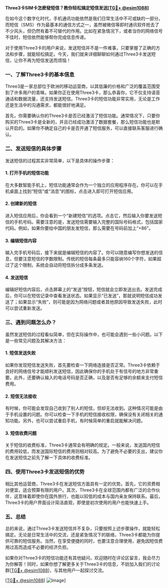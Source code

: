 **Three3卡SIM卡怎麽發短信？教你轻松搞定短信发送[[TG💪+ @esim1088](https://t.me/s/esim1088)]**

在如今这个数字化时代，手机通讯功能依然是我们日常生活中不可或缺的一部分。而短信（SMS）作为最基本的通信方式之一，虽然被微信等即时通讯软件抢去了不少风头，但仍然有着不可替代的作用。比如在紧急情况下，或者当你的网络信号不佳时，短信依然能够帮你完成信息传递。

对于使用Three3卡的用户来说，发送短信并不是一件难事，只要掌握了正确的方法和步骤，就能轻松搞定。今天，我们就来详细聊聊如何通过Three3卡发送短信，让你不再为短信发送而烦恼！

### 一、了解Three3卡的基本信息

Three3是一家总部位于欧洲的移动运营商，以其低廉的价格和广泛的覆盖范围受到了许多用户的青睐。如果你正在使用Three3卡，那么恭喜你，它不仅支持语音通话和数据流量，还支持发送短信。Three3卡的短信功能非常实用，无论是工作还是生活中的沟通需求，都能很好地满足。

首先，你需要确认你的Three3卡是否已经激活了短信功能。通常情况下，只要你购买的Three3卡是全新的，并且已经成功激活了数据套餐，那么短信功能也是默认开启的。如果你不确定自己的卡是否开通了短信服务，可以直接联系客服进行确认。

### 二、发送短信的具体步骤

发送短信的过程其实非常简单，以下是具体的操作步骤：

#### 1. 打开手机的短信功能

在大多数智能手机上，短信功能通常会作为一个独立的应用程序存在。你可以在手机桌面上找到“短信”或“消息”的图标，点击进入即可打开短信应用。

#### 2. 创建新的短信

进入短信应用后，你会看到一个“新建短信”的选项。点击它，然后输入你要发送短信的手机号码。需要注意的是，发送短信需要输入完整的国际号码格式，包括国家代码。例如，如果你要给中国的朋友发短信，那么需要在号码前加上“+86”。

#### 3. 编辑短信内容

输入完手机号码后，接下来就是编辑短信的内容了。你可以随意编写你想发送的信息，但要注意短信的字数限制。传统的短信每条最多只能容纳160个字符，如果超过了这个限制，系统会自动将短信拆分成多条发送。

#### 4. 发送短信

编辑好短信内容后，点击屏幕上的“发送”按钮，短信就会立即发送出去。发送完成后，你可以在短信记录中查看发送状态。如果显示“已发送”，那就说明短信成功发送了；如果显示“失败”，则可能是因为网络问题或者其他原因导致发送失败，此时可以尝试重新发送。

### 三、遇到问题怎么办？

虽然发送短信的过程看似简单，但在实际操作中，也可能会遇到一些小问题。以下是一些常见问题及其解决方法：

#### 1. 短信发送失败

如果你发现短信发送失败，首先要检查一下网络连接是否正常。Three3卡依赖于良好的网络信号才能顺利发送短信，因此确保你的手机处于有信号的地方非常重要。此外，还要确认输入的电话号码是否正确，以及是否有足够的余额来支付短信费用。

#### 2. 短信无法接收

有时候，你可能会发现自己收到了别人的短信，但却无法收到。这种情况可能是由于手机设置的问题。你可以检查一下手机的短信接收权限，确保没有关闭相关的通知功能。另外，也可以尝试重启手机，有时候简单的重启就能解决问题。

#### 3. 短信收费问题

关于短信的收费标准，Three3卡通常会有明确的规定。一般来说，发送国内短信的费用较低，而发送国际短信的费用则相对较高。为了避免不必要的支出，建议你在发送短信之前先了解一下具体的收费标准。

### 四、使用Three3卡发送短信的优势

相比其他运营商，Three3卡在发送短信方面具有一定的优势。首先，它的资费相对便宜，适合预算有限的用户。其次，Three3卡在全球范围内都有广泛的合作伙伴，这意味着即使你在国外旅行，也能以较低的成本与国内亲友保持联系。最后，Three3卡的用户界面设计简洁直观，即使是初次使用的用户也能快速上手。

### 五、总结

总的来说，通过Three3卡发送短信并不复杂，只要按照上述步骤操作，就能轻松搞定。无论是日常生活中的交流，还是紧急情况下的联络，Three3卡都能为你提供可靠的短信服务。当然，在享受便捷的同时，也要注意合理使用，避免因短信费用过高而造成不必要的经济负担。

如果你对Three3卡的短信功能还有其他疑问，欢迎随时在评论区留言，我会尽力为你解答！同时，如果你想了解更多关于Three3卡的信息，不妨加入我们的讨论群[[TG💪+ @esim1088](https://t.me/s/esim1088)]，与其他用户一起探讨交流。

[[TG💪+ @esim1088](https://t.me/s/esim1088)] ![Image](https://i.postimg.cc/4NQfJmqS/Snipaste-2025-05-13-00-14-12.png)]